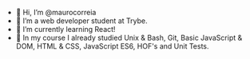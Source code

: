 - 👋 Hi, I’m @maurocorreia
- 👀 I’m a web developer student at Trybe.
- 🌱 I’m currently learning React!
- 💞️ In my course I already studied Unix & Bash, Git, Basic JavaScript & DOM, HTML & CSS, JavaScript ES6, HOF's and Unit Tests.

<!---
maurocorreia/maurocorreia is a ✨ special ✨ repository because its `README.md` (this file) appears on your GitHub profile.
You can click the Preview link to take a look at your changes.
--->
